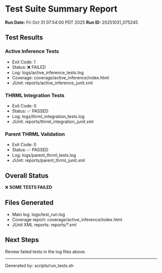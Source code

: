# Test Suite Summary Report

**Run Date:** Fri Oct 31 07:54:00 PDT 2025
**Run ID:** 20251031_075245

## Test Results

### Active Inference Tests
- Exit Code: 1
- Status: ❌ FAILED
- Log: logs/active_inference_tests.log
- Coverage: coverage/active_inference/index.html
- JUnit: reports/active_inference_junit.xml

### THRML Integration Tests
- Exit Code: 0
- Status: ✅ PASSED
- Log: logs/thrml_integration_tests.log
- JUnit: reports/thrml_integration_junit.xml

### Parent THRML Validation
- Exit Code: 0
- Status: ✅ PASSED
- Log: logs/parent_thrml_tests.log
- JUnit: reports/parent_thrml_junit.xml

## Overall Status

❌ **SOME TESTS FAILED**

## Files Generated

- Main log: logs/test_run.log
- Coverage report: coverage/active_inference/index.html
- JUnit XML reports: reports/*.xml

## Next Steps

Review failed tests in the log files above.

---
Generated by: scripts/run_tests.sh
